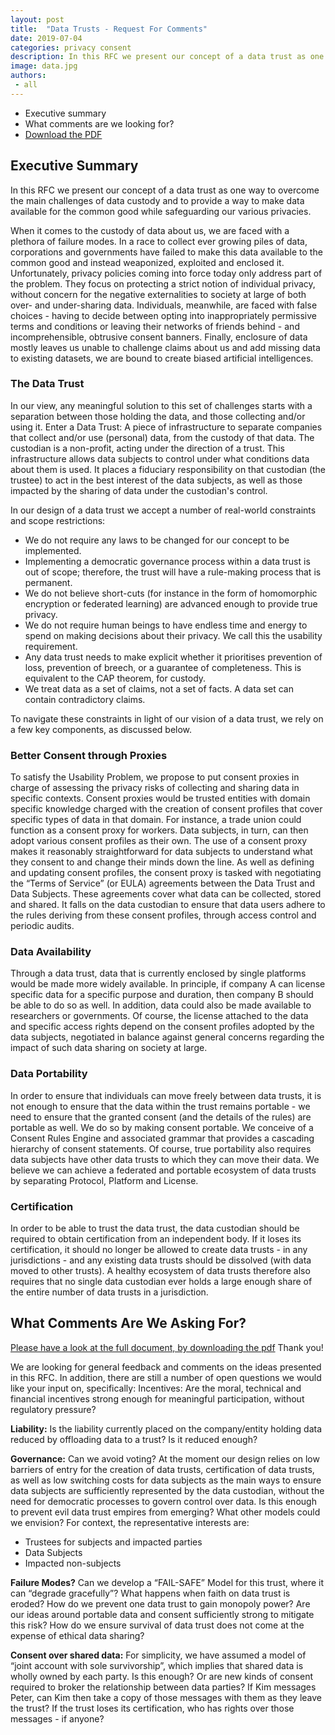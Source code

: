 ```yaml
---
layout: post
title:  "Data Trusts - Request For Comments"
date: 2019-07-04
categories: privacy consent
description: In this RFC we present our concept of a data trust as one way to overcome the main challenges of data custody and to provide a way to make data available for the common good while safeguarding our various privacies.
image: data.jpg 
authors:
 - all
---
```


- Executive summary
- What comments are we looking for?
- [Download the PDF](http://datacritique.com/Data_Trust_RFC.pdf)

## Executive Summary 

In this RFC we present our concept of a data trust as one way to overcome the main challenges of data custody and to provide a way to make data available for the common good while safeguarding our various privacies.

When it comes to the custody of data about us, we are faced with a plethora of failure modes. In a race to collect ever growing piles of data, corporations and governments have failed to make this data available to the common good and instead weaponized, exploited and enclosed it. Unfortunately, privacy policies coming into force today only address part of the problem. They focus on protecting a strict notion of individual privacy, without concern for the negative externalities to society at large of both over- and under-sharing data. Individuals, meanwhile, are faced with false choices - having to decide between opting into inappropriately permissive terms and conditions or leaving their networks of friends behind - and incomprehensible, obtrusive consent banners. Finally, enclosure of data mostly leaves us unable to challenge claims about us and add missing data to existing datasets, we are bound to create biased artificial intelligences.

### The Data Trust
In our view, any meaningful solution to this set of challenges starts with a separation between  those holding the data, and those collecting and/or using it. Enter a Data Trust: A piece of infrastructure to separate companies that collect and/or use (personal) data, from the custody of that data. The custodian is a non-profit, acting under the direction of a trust. This infrastructure allows data subjects to control under what conditions data about them is used. It places a fiduciary responsibility on that custodian (the trustee) to act in the best interest of the data subjects, as well as those impacted by the sharing of data under the custodian's control. 

In our design of a data trust we accept a number of real-world constraints and scope restrictions:
- We do not require any laws to be changed for our concept to be implemented. 
- Implementing a democratic governance process within a data trust is out of scope; therefore, the trust will have a rule-making process that is permanent.
- We do not believe short-cuts (for instance in the form of homomorphic encryption or federated learning) are advanced enough to provide true privacy. 
- We do not require human beings to have endless time and energy to spend on making decisions about their privacy. We call this the usability requirement.
- Any data trust needs to make explicit whether it prioritises prevention of loss, prevention of breech, or a guarantee of completeness. This is equivalent to the CAP theorem, for custody.
- We treat data as a set of claims, not a set of facts. A data set can contain contradictory claims.

To navigate these constraints in light of our vision of a data trust, we rely on a few key components, as discussed below.

### Better Consent through Proxies
To satisfy the Usability Problem, we propose to put consent proxies in charge of assessing the privacy risks of collecting and sharing data in specific contexts. Consent proxies would be trusted entities with domain specific knowledge charged with the creation of consent profiles that cover specific types of data in that domain. For instance, a trade union could function as a consent proxy for workers. Data subjects, in turn, can then adopt various consent profiles as their own. The use of a consent proxy makes it reasonably straightforward for data subjects to understand what they consent to and change their minds down the line. As well as defining and updating consent profiles, the consent proxy is tasked with negotiating the “Terms of Service” (or EULA) agreements between the Data Trust and Data Subjects. These agreements cover what data can be collected, stored and shared. It falls on the data custodian to ensure that data users adhere to the rules deriving from these consent profiles, through access control and periodic audits.

### Data Availability
Through a data trust, data that is currently enclosed by single platforms would be made more widely available. In principle, if company A can license specific data for a specific purpose and duration, then company B should be able to do so as well. In addition, data could also be made available to researchers or governments. Of course, the license attached to the data and specific access rights depend on the consent profiles adopted by the data subjects, negotiated in balance against general concerns regarding the impact of such data sharing on society at large.

### Data Portability
In order to ensure that individuals can move freely between data trusts, it is not enough to ensure that the data within the trust remains portable - we need to ensure that the granted consent (and the details of the rules) are portable as well. We do so by making consent portable. We conceive of a Consent Rules Engine and associated grammar that provides a cascading hierarchy of consent statements. Of course, true portability also requires data subjects have other data trusts to which they can move their data. We believe we can achieve a federated and portable ecosystem of data trusts by separating Protocol, Platform and License.

### Certification
In order to be able to trust the data trust, the data custodian should be required to obtain certification from an independent body. If it loses its certification, it should no longer be allowed to create data trusts - in any jurisdictions - and any existing data trusts should be dissolved (with data moved to other trusts). A healthy ecosystem of data trusts therefore also requires that no single data custodian ever holds a large enough share of the entire number of data trusts in a jurisdiction.


## What Comments Are We Asking For?

[Please have a look at the full document, by downloading the pdf](http://datacritique.com/Data_Trust_RFC.pdf) Thank you!


We are looking for general feedback and comments on the ideas presented in this RFC. In addition, there are still a number of open questions we would like your input on, specifically:
Incentives: Are the moral, technical and financial incentives strong enough for meaningful participation, without regulatory pressure?

**Liability:** Is the liability currently placed on the company/entity holding data reduced by offloading data to a trust?  Is it reduced enough?

**Governance:** Can we avoid voting? At the moment our design relies on low barriers of entry for the creation of data trusts, certification of data trusts, as well as low switching costs for data subjects as the main ways to ensure data subjects are sufficiently represented by the data custodian, without the need for democratic processes to govern control over data. Is this enough to prevent evil data trust empires from emerging? What other models could we envision? For context, the representative interests are:
- Trustees for subjects and impacted parties
- Data Subjects
- Impacted non-subjects

**Failure Modes?**
Can we develop a “FAIL-SAFE” Model for this trust, where it can “degrade gracefully”?
What happens when faith on data trust is eroded? 
How do we prevent one data trust to gain monopoly power? Are our ideas around portable data and consent sufficiently strong to mitigate this risk?
How do we ensure survival of data trust does not come at the expense of ethical data sharing?

**Consent over shared data:**
For simplicity, we have assumed a model of “joint account with sole survivorship”, which implies that shared data is wholly owned by each party. Is this enough? Or are new kinds of consent required to broker the relationship between data parties? If Kim messages Peter, can Kim then take a copy of those messages with them as they leave the trust? If the trust loses its certification, who has rights over those messages - if anyone?


